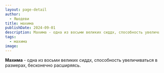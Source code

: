 ```yaml
---
layout: page-detail
author:
  - Яшодеви
title: махима
publishDate: 2024-09-01
description: Махима - одна из восьми великих сиддх, способность увеличиваться в размерах, бесконечно расширяясь.
tags:
  - махима
image:
---
```

**Махима** - одна из восьми великих сиддх, способность увеличиваться в размерах, бесконечно расширяясь.

